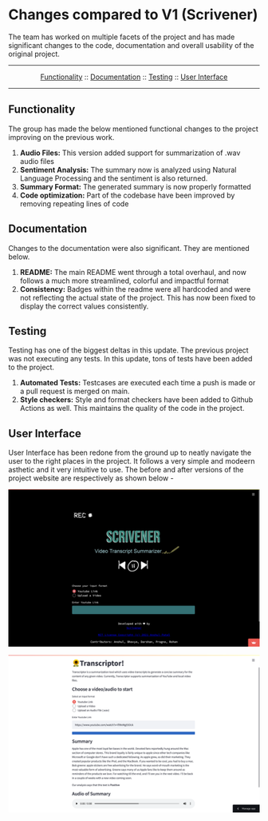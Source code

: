 # Changes compared to V1 (Scrivener)

The team has worked on multiple facets of the project and has made significant changes to the code, documentation and overall usability of the original project. 

---

<p align="center">
  <a href="#functionality">Functionality</a>
  ::
  <a href="#documentation">Documentation</a>
  ::
  <a href="#testing">Testing</a>
  ::
  <a href="#user-interface">User Interface</a>
</p>

---

## Functionality
The group has made the below mentioned functional changes to the project improving on the previous work.
1. **Audio Files:** This version added support for summarization of .wav audio files
2. **Sentiment Analysis:** The summary now is analyzed using Natural Language Processing and the sentiment is also returned.
3. **Summary Format:** The generated summary is now properly formatted
4. **Code optimization:** Part of the codebase have been improved by removing repeating lines of code

## Documentation
Changes to the documentation were also significant. They are mentioned below.
1. **README:** The main README went through a total overhaul, and now follows a much more streamlined, colorful and impactful format
2. **Consistency:** Badges within the readme were all hardcoded and were not reflecting the actual state of the project. This has now been fixed to display the correct values consistently. 

## Testing
Testing has one of the biggest deltas in this update. The previous project was not executing any tests. In this update, tons of tests have been added to the project.
1. **Automated Tests:** Testcases are executed each time a push is made or a pull request is merged on main.
2. **Style checkers:** Style and format checkers have been added to Github Actions as well. This maintains the quality of the code in the project.

## User Interface
User Interface has been redone from the ground up to neatly navigate the user to the right places in the project. It follows a very simple and modeern asthetic and it very intuitive to use. The before and after versions of the project website are respectively as shown below - 
<p align="center">
  <img width="700" src="../media/demo/old.png">
</p>
<p align="center">
  <img width="700" src="../media/demo/new.png">
</p>
